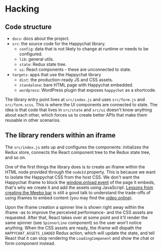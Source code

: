 # Hacking

## Code structure

- `docs`: docs about the project.
- `src`: the source code for the Happychat library.
	- `config`: data that is not likely to change at runtime or needs to be configured.
	- `lib`: general utils.
	- `state`: Redux state tree.
	- `ui`: React components - these are unconnected to state.
- `targets`: apps that use the Happychat library
	- `dist`: the production-ready JS and CSS assets.
	- `standalone`: bare HTML page with Happychat embedded.
	- `wordpress`: WordPress plugin that exposes `happychat` as a shortcode.

The library entry point lives at `src/index.js` and uses `src/form.js` and `src/form.scss`. This is where the UI components are connected to state. The idea is that code that lives in `src/state` and `src/ui` doesn't know anything about each other, which forces us to create better APIs that make them reusable in other scenarios.

## The library renders within an iframe

The `src/index.js` sets up and configures the components: initializes the Redux store, connects the React component tree to the Redux state tree, and so on.

One of the first things the library does is to create an iframe within the HTML node provided through the `nodeId` property. This is because we want to isolate the Happychat CSS from the host CSS. We don't want the Happychat iframe to block the [window.onload event](http://www.stevesouders.com/blog/2009/06/03/using-iframes-sparingly/) of the page it embeds, that's why we create it and add the assets using JavaScript. [Lessons from creating the Meebo bar](https://conferences.oreilly.com/velocity/velocity2010/public/schedule/detail/13070) is still a good talk to understand the trade-offs of using iframes to embed content (you may find the [video online](https://www.youtube.com/watch?v=b7SUFLFu3HI)).

Upon the iframe creation a spinner line is shown right away within the iframe -as to improve the perceived performance- and the CSS assets are requested. After that, React takes over at some point and it'll render the same spinner (see `SpinnerLine` component) so the user won't notice anything. When the CSS assets are ready, the iframe will dispath the `HAPPYCHAT_ASSETS_LOADED` Redux action, which will update the state, and tell React that it can stop rendering the `LoadingComponent` and show the chat or form component instead.

